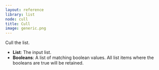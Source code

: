 ```yaml
---
layout: reference
library: list
node: cull
title: Cull
image: generic.png
---
```

Cull the list.

* **List**: The input list.
* **Booleans**: A list of matching boolean values. All list items where the booleans are true will be retained.
